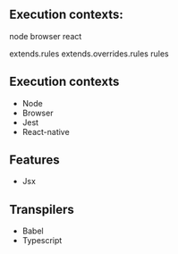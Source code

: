 Execution contexts:
-----
node
browser
react



extends.rules
extends.overrides.rules
rules


Execution contexts
-----

- Node
- Browser
- Jest
- React-native

Features
-----

- Jsx

Transpilers
-----

- Babel
- Typescript
